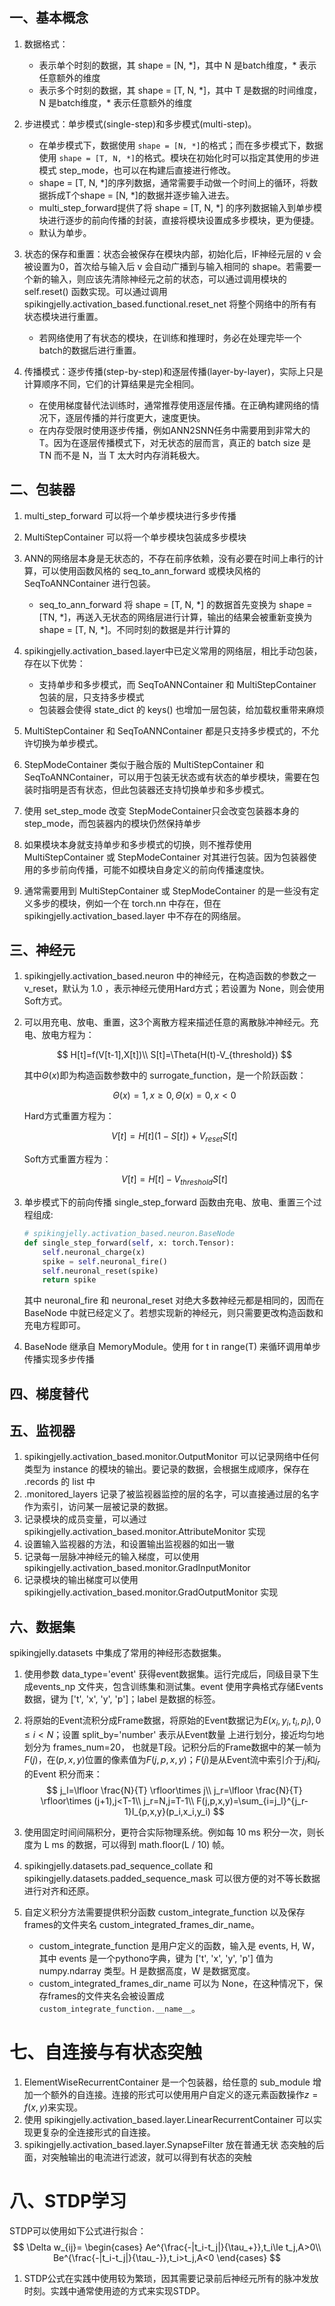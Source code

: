 ## 一、基本概念

1. 数据格式：

   - 表示单个时刻的数据，其 shape = [N, \*]，其中 N 是batch维度，\* 表示任意额外的维度
   - 表示多个时刻的数据，其 shape = [T, N, \*]，其中 T 是数据的时间维度， N 是batch维度，\* 表示任意额外的维度
2. 步进模式：单步模式(single-step)和多步模式(multi-step)。

   - 在单步模式下，数据使用 `shape = [N, *]`的格式；而在多步模式下，数据使用 `shape = [T, N, *]`的格式。模块在初始化时可以指定其使用的步进模式 step_mode，也可以在构建后直接进行修改。
   - shape = [T, N, *]的序列数据，通常需要手动做一个时间上的循环，将数据拆成T个shape = [N, *]的数据并逐步输入进去。
   - multi_step_forward提供了将 shape = [T, N, *] 的序列数据输入到单步模块进行逐步的前向传播的封装，直接将模块设置成多步模块，更为便捷。
   - 默认为单步。
3. 状态的保存和重置：状态会被保存在模块内部，初始化后，IF神经元层的 v 会被设置为0，首次给与输入后 v 会自动广播到与输入相同的 shape。若需要一个新的输入，则应该先清除神经元之前的状态，可以通过调用模块的 self.reset() 函数实现。可以通过调用 spikingjelly.activation_based.functional.reset_net 将整个网络中的所有有状态模块进行重置。

   - 若网络使用了有状态的模块，在训练和推理时，务必在处理完毕一个batch的数据后进行重置。
4. 传播模式：逐步传播(step-by-step)和逐层传播(layer-by-layer)，实际上只是计算顺序不同，它们的计算结果是完全相同。

   - 在使用梯度替代法训练时，通常推荐使用逐层传播。在正确构建网络的情况下，逐层传播的并行度更大，速度更快。
   - 在内存受限时使用逐步传播，例如ANN2SNN任务中需要用到非常大的 T。因为在逐层传播模式下，对无状态的层而言，真正的 batch size 是 TN 而不是 N，当 T 太大时内存消耗极大。

## 二、包装器

1. multi_step_forward 可以将一个单步模块进行多步传播
2. MultiStepContainer 可以将一个单步模块包装成多步模块
3. ANN的网络层本身是无状态的，不存在前序依赖，没有必要在时间上串行的计算，可以使用函数风格的 seq_to_ann_forward 或模块风格的 SeqToANNContainer 进行包装。

   - seq_to_ann_forward 将 shape = [T, N, *] 的数据首先变换为 shape = [TN, *]，再送入无状态的网络层进行计算，输出的结果会被重新变换为 shape = [T, N, *]。不同时刻的数据是并行计算的
4. spikingjelly.activation_based.layer中已定义常用的网络层，相比手动包装，存在以下优势：

   - 支持单步和多步模式，而 SeqToANNContainer 和 MultiStepContainer 包装的层，只支持多步模式
   - 包装器会使得 state_dict 的 keys() 也增加一层包装，给加载权重带来麻烦
5. MultiStepContainer 和 SeqToANNContainer 都是只支持多步模式的，不允许切换为单步模式。
6. StepModeContainer 类似于融合版的 MultiStepContainer 和 SeqToANNContainer，可以用于包装无状态或有状态的单步模块，需要在包装时指明是否有状态，但此包装器还支持切换单步和多步模式。
7. 使用 set_step_mode 改变 StepModeContainer只会改变包装器本身的 step_mode，而包装器内的模块仍然保持单步
8. 如果模块本身就支持单步和多步模式的切换，则不推荐使用 MultiStepContainer 或 StepModeContainer 对其进行包装。因为包装器使用的多步前向传播，可能不如模块自身定义的前向传播速度快。
9. 通常需要用到 MultiStepContainer 或 StepModeContainer 的是一些没有定义多步的模块，例如一个在 torch.nn 中存在，但在 spikingjelly.activation_based.layer 中不存在的网络层。

## 三、神经元

1. spikingjelly.activation_based.neuron 中的神经元，在构造函数的参数之一 v_reset，默认为 1.0 ，表示神经元使用Hard方式；若设置为 None，则会使用Soft方式。
2. 可以用充电、放电、重置，这3个离散方程来描述任意的离散脉冲神经元。充电、放电方程为：

   $$
   H[t]=f(V[t-1],X[t])\\
   S[t]=\Theta(H(t)-V_{threshold})
   $$

   其中$\Theta(x)$即为构造函数参数中的 surrogate_function，是一个阶跃函数：

   $$
   \Theta(x)=1,x\geq0,\Theta(x)=0,x<0
   $$

   Hard方式重置方程为：

   $$
   V[t]=H[t](1-S[t])+V_{reset}S[t]
   $$

   Soft方式重置方程为：

   $$
   V[t]=H[t]-V_{threshold}S[t]
   $$
3. 单步模式下的前向传播 single_step_forward 函数由充电、放电、重置三个过程组成:

   ```python
   # spikingjelly.activation_based.neuron.BaseNode
   def single_step_forward(self, x: torch.Tensor):
       self.neuronal_charge(x)
       spike = self.neuronal_fire()
       self.neuronal_reset(spike)
       return spike
   ```
   其中 neuronal_fire 和 neuronal_reset 对绝大多数神经元都是相同的，因而在 BaseNode 中就已经定义了。若想实现新的神经元，则只需要更改构造函数和充电方程即可。
4. BaseNode 继承自 MemoryModule。使用 for t in range(T) 来循环调用单步传播实现多步传播

## 四、梯度替代

## 五、监视器
1. spikingjelly.activation_based.monitor.OutputMonitor 可以记录网络中任何类型为 instance 的模块的输出。要记录的数据，会根据生成顺序，保存在 .records 的 list 中
2. .monitored_layers 记录了被监视器监控的层的名字，可以直接通过层的名字作为索引，访问某一层被记录的数据。
3. 记录模块的成员变量，可以通过 spikingjelly.activation_based.monitor.AttributeMonitor 实现
4. 设置输入监视器的方法，和设置输出监视器的如出一辙
5. 记录每一层脉冲神经元的输入梯度，可以使用 spikingjelly.activation_based.monitor.GradInputMonitor
6. 记录模块的输出梯度可以使用 spikingjelly.activation_based.monitor.GradOutputMonitor 实现

## 六、数据集
spikingjelly.datasets 中集成了常用的神经形态数据集。
1. 使用参数 data_type='event' 获得event数据集。运行完成后，同级目录下生成events_np 文件夹，包含训练集和测试集。event 使用字典格式存储Events数据，键为 ['t', 'x', 'y', 'p']；label 是数据的标签。
2. 将原始的Event流积分成Frame数据，将原始的Event数据记为$E(x_i,y_i,t_i,p_i),0\le i < N$；设置 split_by='number' 表示从Event数量  上进行划分，接近均匀地划分为 frames_num=20， 也就是T段。记积分后的Frame数据中的某一帧为$F(j)$，在$(p,x,y)$位置的像素值为$F(j,p,x,y)$；$F(j)$是从Event流中索引介于$j_l$和$j_r$的Event 积分而来：
   $$
   j_l=\lfloor \frac{N}{T} \rfloor\times j\\
   j_r=\lfloor \frac{N}{T} \rfloor\times (j+1),j<T-1\\
   j_r=N,j=T-1\\
   F(j,p,x,y)=\sum_{i=j_l}^{j_r-1}I_{p,x,y}(p_i,x_i,y_i)
   $$

3. 使用固定时间间隔积分，更符合实际物理系统。例如每 10 ms 积分一次，则长度为 L ms 的数据，可以得到 math.floor(L / 10) 帧。
4. spikingjelly.datasets.pad_sequence_collate 和 spikingjelly.datasets.padded_sequence_mask 可以很方便的对不等长数据进行对齐和还原。
5. 自定义积分方法需要提供积分函数 custom_integrate_function 以及保存frames的文件夹名 custom_integrated_frames_dir_name。
   - custom_integrate_function 是用户定义的函数，输入是 events, H, W，其中 events 是一个pythono字典，键为 ['t', 'x', 'y', 'p'] 值为 numpy.ndarray 类型。H 是数据高度，W 是数据宽度。
   - custom_integrated_frames_dir_name 可以为 None，在这种情况下，保存frames的文件夹名会被设置成 `custom_integrate_function.__name__`。

# 七、自连接与有状态突触
1. ElementWiseRecurrentContainer 是一个包装器，给任意的 sub_module 增加一个额外的自连接。连接的形式可以使用用户自定义的逐元素函数操作$z=f(x,y)$来实现。
2. 使用 spikingjelly.activation_based.layer.LinearRecurrentContainer 可以实现更复杂的全连接形式的自连接。
3. spikingjelly.activation_based.layer.SynapseFilter 放在普通无状 态突触的后面，对突触输出的电流进行滤波，就可以得到有状态的突触

# 八、STDP学习
STDP可以使用如下公式进行拟合：
$$
\Delta w_{ij}=
\begin{cases}
   Ae^{\frac{-|t_i-t_j|}{\tau_+}},t_i\le t_j,A>0\\
   Be^{\frac{-|t_i-t_j|}{\tau_-}},t_i>t_j,A<0
\end{cases}
$$
1. STDP公式在实践中使用较为繁琐，因其需要记录前后神经元所有的脉冲发放时刻。实践中通常使用迹的方式来实现STDP。